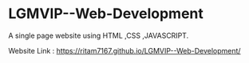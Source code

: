 # LGMVIP--Web-Development
A single page website using HTML ,CSS ,JAVASCRIPT.

Website Link : https://ritam7167.github.io/LGMVIP--Web-Development/
